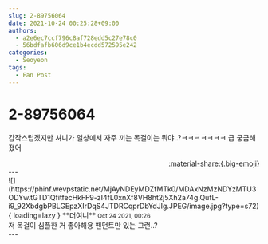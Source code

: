 ```yaml
---
slug: 2-89756064
date: 2021-10-24 00:25:28+09:00
authors:
  - a2e6ec7ccf796c8af728edd5c27e78c0
  - 56bdfafb606d9ce1b4ecdd572595e242
categories:
  - Seoyeon
tags:
  - Fan Post
---
```


# 2-89756064

<div class="post-container" markdown="1">
<div class="content-container md-sidebar__scrollwrap" markdown="1">

갑작스럽겠지만 셔니가 일상에서 자주 끼는 목걸이는 뭐야..?ㅋㅋㅋㅋㅋㅋㅋ 급 궁금해졌어

</div>
</div>

<div style="text-align: right;" markdown="1">
<a href="https://weverse.io/fromis9/fanpost/2-89756064" style="text-align: right;">:material-share:{.big-emoji}</a>
</div>
---

<div class="comments-container md-sidebar__scrollwrap" markdown="1">
<div class="comment" markdown="1">
<div class='id-container' markdown="1">
![](https://phinf.wevpstatic.net/MjAyNDEyMDZfMTk0/MDAxNzMzNDYzMTU3ODYw.tGTD1QfitfecHkFF9-zI4fL0xnXf8VH8ht2j5Xh2a74g.QufL-i9_92XbdgbPBLGEpzXIrDqS4JTDRCqprDbYdJIg.JPEG/image.jpg?type=s72){ loading=lazy }
**<span class="artist">더여니</span>** <small>Oct 24 2021, 00:26</small><br>
</div>
<div class='comment-body' markdown="1">
저 목걸이 심플한 거 좋아해용 팬던트만 있는 그런..?
</div>
</div>
</div>
---
